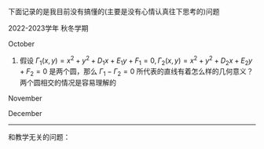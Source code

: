 下面记录的是我目前没有搞懂的(主要是没有心情认真往下思考的)问题

2022-2023学年 秋冬学期

October

1. 假设 $\Gamma_1(x,y)=x^2+y^2+D_1x+E_1y+F_1=0,\Gamma_2(x,y)=x^2+y^2+D_2x+E_2y+F_2=0$ 是两个圆，那么 $\Gamma_1-\Gamma_2=0$ 所代表的直线有着怎么样的几何意义？
两个圆相交的情况是容易理解的

November

December

------
和教学无关的问题：
